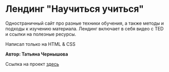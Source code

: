 # Лендинг "Научиться учиться"

Одностраничный сайт про разные техники обучения, а также методы и подходы к изучению материала.
Лендинг включает в себя видео с TED и ссылки на полезные ресурсы.

Написал только на HTML & CSS

**Автор: Татьяна Чернышова**

Ссылка на проект [здесь](https://tatishta.github.io/how-to-learn/)
